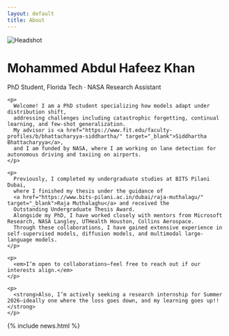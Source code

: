 ```yaml
---
layout: default
title: About
---
```


<div class="hero">
  <img src="{{ '/assets/images/headshot.png' | relative_url }}" alt="Headshot">
  <div>
    <h1>Mohammed Abdul Hafeez Khan</h1>
    <div class="subtitle">PhD Student, Florida Tech · NASA Research Assistant</div>

    <p>
      Welcome! I am a PhD student specializing how models adapt under distribution shift, 
      addressing challenges including catastrophic forgetting, continual learning, and few-shot generalization. 
      My advisor is <a href="https://www.fit.edu/faculty-profiles/b/bhattacharyya-siddhartha/" target="_blank">Siddhartha Bhattacharyya</a>, 
      and I am funded by NASA, where I am working on lane detection for autonomous driving and taxiing on airports. 
    </p>

    <p>
      Previously, I completed my undergraduate studies at BITS Pilani Dubai, 
      where I finished my thesis under the guidance of 
      <a href="https://www.bits-pilani.ac.in/dubai/raja-muthalagu/" target="_blank">Raja Muthalaghu</a> and received the 
      Outstanding Undergraduate Thesis Award. 
      Alongside my PhD, I have worked closely with mentors from Microsoft Research, NASA Langley, UTHealth Houston, Collins Aerospace. 
      Through these collaborations, I have gained extensive experience in self-supervised models, diffusion models, and multimodal large-language models.
    </p>

    <p>
      <em>I’m open to collaborations—feel free to reach out if our interests align.</em>
    </p>

    <p>
      <strong>Also, I’m actively seeking a research internship for Summer 2026—ideally one where the loss goes down, and my learning goes up!!</strong>
    </p>
  </div>
</div>

{% include news.html %}
